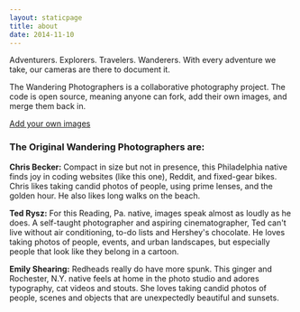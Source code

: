 ```yaml
---
layout: staticpage
title: about
date: 2014-11-10
---
```


Adventurers. Explorers. Travelers. Wanderers. With every adventure we take, our
cameras are there to document it.

The Wandering Photographers is a collaborative photography project. The code is
open source, meaning anyone can fork, add their own images, and merge them back
in.

[Add your own images](https://github.com/Cbeck527/the-wandering-photographers/blob/master/README.md)


### The Original Wandering Photographers are:

**Chris Becker:** Compact in size but not in presence, this Philadelphia native
finds joy in coding websites (like this one), Reddit, and fixed-gear bikes.
Chris likes taking candid photos of people, using prime lenses, and the golden
hour. He also likes long walks on the beach.

**Ted Rysz:** For this Reading, Pa. native, images speak almost as loudly as he
does. A self-taught photographer and aspiring cinematographer, Ted can't live
without air conditioning, to-do lists and Hershey's chocolate. He loves taking
photos of people, events, and urban landscapes, but especially people that look
like they belong in a cartoon.

**Emily Shearing:** Redheads really do have more spunk. This ginger and
Rochester, N.Y. native feels at home in the photo studio and adores typography,
cat videos and stouts. She loves taking candid photos of people, scenes and
objects that are unexpectedly beautiful and sunsets.
